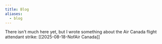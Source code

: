 ```yaml
---
title: Blog
aliases:
  - blog
---
```

There isn't much here yet, but I wrote something about the Air Canada flight attendant strike: [[2025-08-18-NofAir Canada]]

